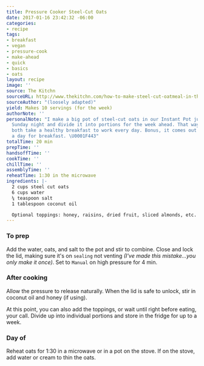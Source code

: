 ```yaml
---
title: Pressure Cooker Steel-Cut Oats
date: 2017-01-16 23:42:32 -06:00
categories:
- recipe
tags:
- breakfast
- vegan
- pressure-cook
- make-ahead
- quick
- basics
- oats
layout: recipe
image: ''
source: The Kitchn
sourceURL: http://www.thekitchn.com/how-to-make-steel-cut-oatmeal-in-the-pressure-cooker-235219
sourceAuthor: "(loosely adapted)"
yield: Makes 10 servings (for the week)
authorNote: ''
personalNote: "I make a big pot of steel-cut oats in our Instant Pot just about every
  Sunday night and divide it into portions for the week ahead. That way, G and I can
  both take a healthy breakfast to work every day. Bonus, it comes out to like $0.50
  a day for breakfast. \U0001F443"
totalTime: 20 min
prepTime: ''
handsoffTime: ''
cookTime: ''
chillTime: ''
assemblyTime: ''
reheatTime: 1:30 in the microwave
ingredients: |-
  2 cups steel cut oats
  6 cups water
  ¼ teaspoon salt
  1 tablespoon coconut oil

  Optional toppings: honey, raisins, dried fruit, sliced almonds, etc. (to taste)
---
```


### To prep

Add the water, oats, and salt to the pot and stir to combine. Close and lock the lid, making sure it's on `sealing` not venting *(I've made this mistake...you only make it once)*. Set to `Manual` on high pressure for 4 min.

### After cooking
Allow the pressure to release naturally. When the lid is safe to unlock, stir in coconut oil and honey (if using).

At this point, you can also add the toppings, or wait until right before eating, your call. Divide up into individual portions and store in the fridge for up to a week.

### Day of

Reheat oats for 1:30 in a microwave or in a pot on the stove. If on the stove, add water or cream to thin the oats.
